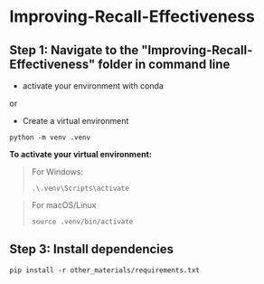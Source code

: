 # Improving-Recall-Effectiveness


## Step 1: Navigate to the "Improving-Recall-Effectiveness" folder in command line

* activate your environment with conda

or 

* Create a virtual environment
```
python -m venv .venv
```

**To activate your virtual environment:**

> For Windows:
> ```
> .\.venv\Scripts\activate
> ```

> For macOS/Linux
> ```
> source .venv/bin/activate
> ```

## Step 3: Install dependencies
```
pip install -r other_materials/requirements.txt
```